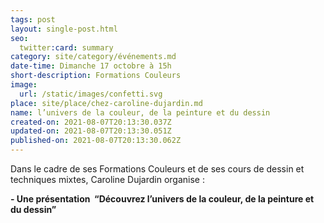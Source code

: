 ```yaml
---
tags: post
layout: single-post.html
seo:
  twitter:card: summary
category: site/category/événements.md
date-time: Dimanche 17 octobre à 15h
short-description: Formations Couleurs
image:
  url: /static/images/confetti.svg
place: site/place/chez-caroline-dujardin.md
name: l’univers de la couleur, de la peinture et du dessin
created-on: 2021-08-07T20:13:30.037Z
updated-on: 2021-08-07T20:13:30.051Z
published-on: 2021-08-07T20:13:30.062Z
---
```

<!--StartFragment-->

Dans le cadre de ses Formations Couleurs et de ses cours de dessin et techniques mixtes, Caroline Dujardin organise : 

**\- Une présentation  “Découvrez l’univers de la couleur, de la peinture et du dessin”** 

<!--EndFragment-->